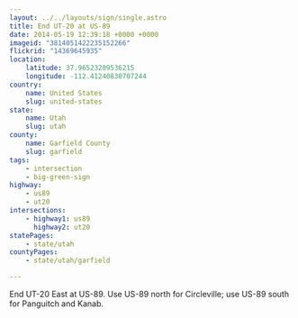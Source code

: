 ```yaml
---
layout: ../../layouts/sign/single.astro
title: End UT-20 at US-89
date: 2014-05-19 12:39:18 +0000 +0000
imageid: "3814051422235152266"
flickrid: "14369645935"
location:
    latitude: 37.96523209536215
    longitude: -112.41240830707244
country:
    name: United States
    slug: united-states
state:
    name: Utah
    slug: utah
county:
    name: Garfield County
    slug: garfield
tags:
    - intersection
    - big-green-sign
highway:
    - us89
    - ut20
intersections:
    - highway1: us89
      highway2: ut20
statePages:
    - state/utah
countyPages:
    - state/utah/garfield

---
```

End UT-20 East at US-89.  Use US-89 north for Circleville; use US-89 south for Panguitch and Kanab.